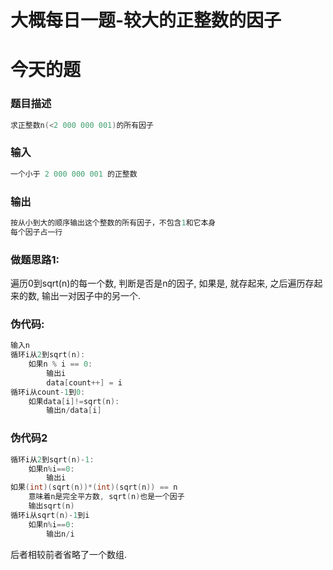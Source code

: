 # 大概每日一题-较大的正整数的因子

# 今天的题

### 题目描述
```cpp
求正整数n(<2 000 000 001)的所有因子
```

### 输入
```cpp
一个小于 2 000 000 001 的正整数
```
### 输出
```cpp
按从小到大的顺序输出这个整数的所有因子，不包含1和它本身
每个因子占一行
```

### 做题思路1:
遍历0到sqrt(n)的每一个数, 判断是否是n的因子, 如果是, 就存起来, 之后遍历存起来的数, 输出一对因子中的另一个.

### 伪代码:

```cpp
输入n
循环i从2到sqrt(n):
    如果n % i == 0:
        输出i
        data[count++] = i
循环i从count-1到0:
    如果data[i]!=sqrt(n):
        输出n/data[i]
```

### 伪代码2
```cpp
循环i从2到sqrt(n)-1:
    如果n%i==0:
        输出i
如果(int)(sqrt(n))*(int)(sqrt(n)) == n
    意味着n是完全平方数, sqrt(n)也是一个因子
    输出sqrt(n)
循环i从sqrt(n)-1到i
    如果n%i==0:
        输出n/i
```

后者相较前者省略了一个数组.